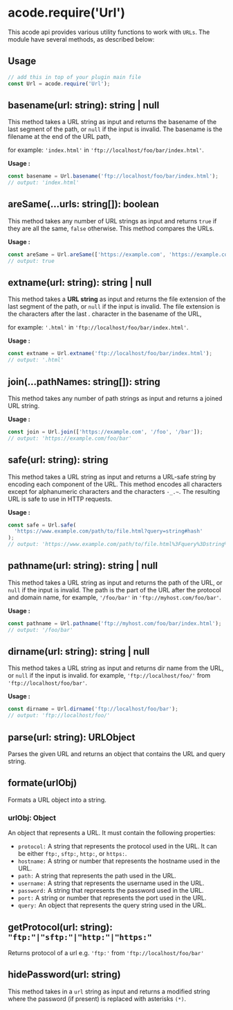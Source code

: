 # acode.require('Url')

This acode api provides various utility functions to work with `URLs`. The module have several methods, as described below:

## Usage

```javascript
// add this in top of your plugin main file
const Url = acode.require('Url');
```

## basename(url: string): string | null

This method takes a URL string as input and returns the basename of the last segment of the path, or `null` if the input is invalid. The basename is the filename at the end of the URL path,

for example:
`'index.html'` in `'ftp://localhost/foo/bar/index.html'`.

**Usage :**

```javascript
const basename = Url.basename('ftp://localhost/foo/bar/index.html');
// output: 'index.html'
```

## areSame(...urls: string[]): boolean

This method takes any number of URL strings as input and returns `true` if they are all the same, `false` otherwise. This method compares the URLs.

**Usage :**

```javascript
const areSame = Url.areSame(['https://example.com', 'https://example.com']);
// output: true
```

## extname(url: string): string | null

This method takes a **URL string** as input and returns the file extension of the last segment of the path, or `null` if the input is invalid. The file extension is the characters after the last . character in the basename of the URL,

for example: `'.html'` in `'ftp://localhost/foo/bar/index.html'`.

**Usage :**

```javascript
const extname = Url.extname('ftp://localhost/foo/bar/index.html');
// output: '.html'
```

## join(...pathNames: string[]): string

This method takes any number of path strings as input and returns a joined URL string.

**Usage :**

```javascript
const join = Url.join(['https://example.com', '/foo', '/bar']);
// output: 'https://example.com/foo/bar'
```

## safe(url: string): string

This method takes a URL string as input and returns a URL-safe string by encoding each component of the URL. This method encodes all characters except for alphanumeric characters and the characters `-_.~`. The resulting URL is safe to use in HTTP requests.

**Usage :**

```javascript
const safe = Url.safe(
  'https://www.example.com/path/to/file.html?query=string#hash'
);
// output: 'https://www.example.com/path/to/file.html%3Fquery%3Dstring%23hash'
```

## pathname(url: string): string | null

This method takes a URL string as input and returns the path of the URL, or `null` if the input is invalid. The path is the part of the URL after the protocol and domain name, for example, `'/foo/bar'` in `'ftp://myhost.com/foo/bar'`.

**Usage :**

```javascript
const pathname = Url.pathname('ftp://myhost.com/foo/bar/index.html');
// output: '/foo/bar'
```

## dirname(url: string): string | null

This method takes a URL string as input and returns dir name from the URL, or `null` if the input is invalid. for example, `'ftp://localhost/foo/'` from `'ftp://localhost/foo/bar'`.

**Usage :**

```javascript
const dirname = Url.dirname('ftp://localhost/foo/bar');
// output: 'ftp://localhost/foo/'
```

## parse(url: string): URLObject

Parses the given URL and returns an object that contains the URL and query string.

## formate(urlObj)

Formats a URL object into a string.

### urlObj: Object

An object that represents a URL. It must contain the following properties:

- `protocol:` A string that represents the protocol used in the URL. It can be either `ftp:`, `sftp:`, `http:`, or `https:`.
- `hostname:` A string or number that represents the hostname used in the URL.
- `path:` A string that represents the path used in the URL.
- `username:` A string that represents the username used in the URL.
- `password:` A string that represents the password used in the URL.
- `port:` A string or number that represents the port used in the URL.
- `query:` An object that represents the query string used in the URL.

## getProtocol(url: string): `"ftp:"|"sftp:"|"http:"|"https:"`

Returns protocol of a url e.g. `'ftp:'` from `'ftp://localhost/foo/bar'`

## hidePassword(url: string)

This method takes in a `url` string as input and returns a modified string where the password (if present) is replaced with asterisks `(*)`.

